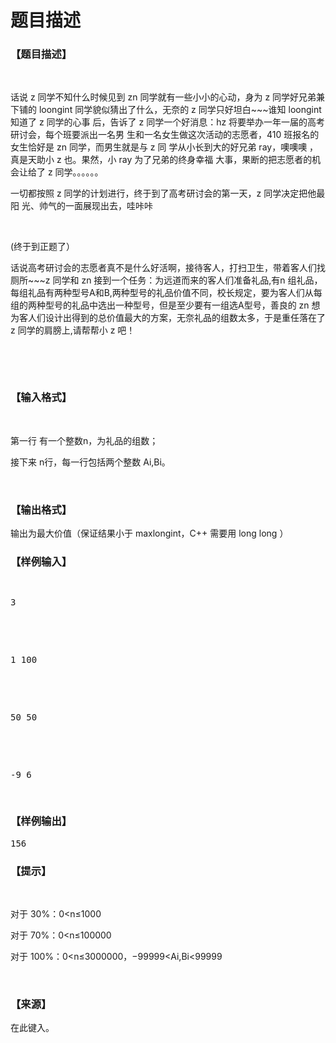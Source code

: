 # 题目描述


<h3>
【题目描述】
</h3>
<p>
<br/>
</p>
<p>
话说 z 同学不知什么时候见到 zn 同学就有一些小小的心动，身为 z 同学好兄弟兼下铺的 loongint 同学貌似猜出了什么，无奈的 z 同学只好坦白~~~谁知 loongint 知道了 z 同学的心事 后，告诉了 z 同学一个好消息：hz 将要举办一年一届的高考研讨会，每个班要派出一名男 生和一名女生做这次活动的志愿者，410 班报名的女生恰好是 zn 同学，而男生就是与 z 同 学从小长到大的好兄弟 ray，噢噢噢 ，真是天助小 z 也。果然，小 ray 为了兄弟的终身幸福 大事，果断的把志愿者的机会让给了 z 同学。。。。。。
</p>
<p>
一切都按照 z 同学的计划进行，终于到了高考研讨会的第一天，z 同学决定把他最阳 光、帅气的一面展现出去，哇咔咔
</p>
<p>
<br/>
</p>
<p>
(终于到正题了）
</p>
<p>
话说高考研讨会的志愿者真不是什么好活啊，接待客人，打扫卫生，带着客人们找厕所~~~z 同学和 zn 接到一个任务：为远道而来的客人们准备礼品,有n 组礼品，每组礼品有两种型号A和B,两种型号的礼品价值不同，校长规定，要为客人们从每组的两种型号的礼品中选出一种型号，但是至少要有一组选A型号，善良的 zn 想为客人们设计出得到的总价值最大的方案，无奈礼品的组数太多，于是重任落在了 z 同学的肩膀上,请帮帮小 z 吧！
</p>
<p>
<br/>
</p>
<p>
<br/>
</p>
<h3>
【输入格式】
</h3>
<p>
<br/>
</p>
<p>
第一行 有一个整数n，为礼品的组数；
</p>
<p>
接下来 n行，每一行包括两个整数 Ai,Bi。
</p>
<p>
<br/>
</p>
<h3>
【输出格式】
</h3>
<p>
输出为最大价值（保证结果小于 maxlongint，C++ 需要用 long long ）
</p>
<h3>
【样例输入】
</h3>
<pre><p>
3
</p>

<p>
1 100
</p>

<p>
50 50
</p>

<p>
-9 6
</p>
</pre>
<h3>
【样例输出】
</h3>
<pre>156</pre>
<h3>
【提示】
</h3>
<p>
<br/>
</p>
<p>
对于 30%：0&lt;n≤1000
</p>
<p>
对于 70%：0&lt;n≤100000
</p>
<p>
对于 100%：0&lt;n≤3000000，−99999&lt;Ai,Bi&lt;99999
</p>
<p>
<br/>
</p>
<h3>
【来源】
</h3>
<p>
在此键入。
</p>
